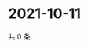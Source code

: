 # 2021-10-11

共 0 条

<!-- BEGIN -->
<!-- 最后更新时间 Mon Oct 11 2021 06:14:07 GMT+0800 (China Standard Time) -->

<!-- END -->
